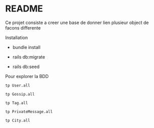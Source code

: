 # README

Ce projet consiste a creer une base de donner lien plusieur object de facons differente

Installation

* bundle install

* rails db:migrate

* rails db:seed

Pour explorer la BDD

`tp User.all`

`tp Gossip.all`

`tp Tag.all`

`tp PrivateMessage.all`

`tp City.all`

